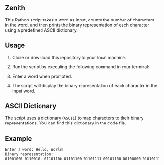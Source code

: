 ## Zenith

This Python script takes a word as input, counts the number of characters in the word, and then prints the binary representation of each character using a predefined ASCII dictionary.

## Usage

1. Clone or download this repository to your local machine.

2. Run the script by executing the following command in your terminal:

3. Enter a word when prompted.

4. The script will display the binary representation of each character in the input word.

## ASCII Dictionary

The script uses a dictionary (`ASCII`) to map characters to their binary representations. You can find this dictionary in the code file.

## Example

```bash
Enter a word: Hello, World!
Binary representation:
01001000 01100101 01101100 01101100 01101111 00101100 00100000 01010111 01101111 01110010 01101100 01100100 00100001
